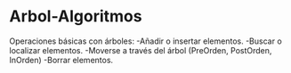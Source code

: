 # Arbol-Algoritmos
 Operaciones básicas con árboles: -Añadir o insertar elementos. -Buscar o localizar elementos. -Moverse a través del árbol (PreOrden, PostOrden, InOrden) -Borrar elementos.
